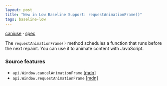 ```yaml
---
layout: post
title: "New in Low Baseline Support: requestAnimationFrame()"
tags: baseline-low
---
```


[caniuse](https://caniuse.com/?search=request-animation-frame) · [spec](https://html.spec.whatwg.org/multipage/imagebitmap-and-animations.html#animation-frames)

The `requestAnimationFrame()` method schedules a function that runs before the next repaint. You can use it to animate content with JavaScript.

### Source features

- ``api.Window.cancelAnimationFrame`` [[mdn]](https://https://developer.mozilla.org/en-US/search?q=api.Window.cancelAnimationFrame)
- ``api.Window.requestAnimationFrame`` [[mdn]](https://https://developer.mozilla.org/en-US/search?q=api.Window.requestAnimationFrame)
